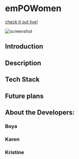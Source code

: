 # emPOWomen
[check it out live!](https://empowomen.herokuapp.com/)

![screenshot](https://github.com/BFangs/scholarships-for-women/blob/master/static/screenshot.png)

## Introduction

## Description

## Tech Stack

## Future plans

## About the Developers:

### Boya

### Karen

### Kristine
